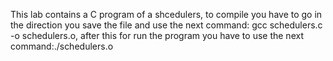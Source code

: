 This lab contains a C program of a shcedulers, to compile you have to go in the direction you save the file and use the next command: gcc schedulers.c -o schedulers.o, after this for run the program you have to use the next command:./schedulers.o
